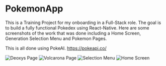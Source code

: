 # PokemonApp

This is a Training Project for my onboarding in a Full-Stack role. The goal is to build a fully functional Pokedex using React-Native. Here are some screenshots of the work that was done including a Home Screen, Generation Selection Menu and Pokemon Pages.

This is all done using PokeAI.
https://pokeapi.co/

![Deoxys Page](https://i.imgur.com/xDiRHFH.png)
![Volcarona Page](https://imgur.com/vGkI9Dy.png)
![Selection Menu](https://imgur.com/RD88qRT.png)
![Home Screen](https://imgur.com/xYzwNJr.png)
